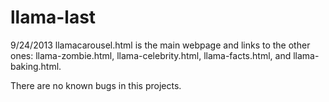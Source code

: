 llama-last
==========
9/24/2013
llamacarousel.html is the main webpage and links to the other ones: llama-zombie.html, llama-celebrity.html, llama-facts.html, and llama-baking.html.

There are no known bugs in this projects.
